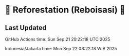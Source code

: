 
# 🌳 Reforestation (Reboisasi) 🌲

## Last Updated

GitHub Actions time: Sun Sep 21 20:22:18 UTC 2025

Indonesia/Jakarta time: Mon Sep 22 03:22:18 WIB 2025
